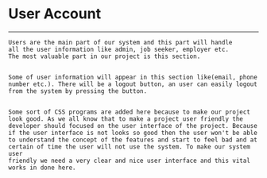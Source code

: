 # User Account

---


    Users are the main part of our system and this part will handle
    all the user information like admin, job seeker, employer etc.
    The most valuable part in our project is this section.

    
    Some of user information will appear in this section like(email, phone
    number etc.). There will be a logout button, an user can easily logout
    from the system by pressing the button.

    
    Some sort of CSS programs are added here because to make our project
    look good. As we all know that to make a project user friendly the 
    developer should focused on the user interface of the project. Because
    if the user interface is not looks so good then the user won't be able
    to understand the concept of the features and start to feel bad and at 
    certain of time the user will not use the system. To make our system user 
    friendly we need a very clear and nice user interface and this vital
    works in done here.